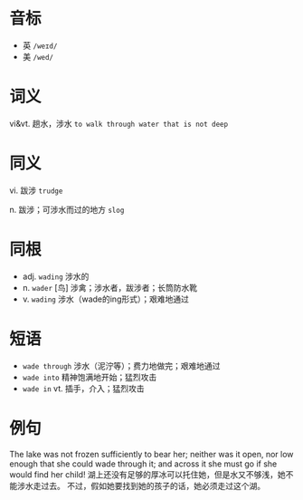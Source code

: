 # 音标

- 英 `/weɪd/`
- 美 `/wed/`

# 词义

vi&vt. 趟水，涉水
`to walk through water that is not deep`

# 同义

vi. 跋涉
`trudge`

n. 跋涉；可涉水而过的地方
`slog`

# 同根

- adj. `wading` 涉水的
- n. `wader` [鸟] 涉禽；涉水者，跋涉者；长筒防水靴
- v. `wading` 涉水（wade的ing形式）；艰难地通过

# 短语

- `wade through` 涉水（泥泞等）；费力地做完；艰难地通过
- `wade into` 精神饱满地开始；猛烈攻击
- `wade in` vt. 插手，介入；猛烈攻击

# 例句

The lake was not frozen sufficiently to bear her; neither was it open, nor low enough that she could wade through it; and across it she must go if she would find her child!
湖上还没有足够的厚冰可以托住她，但是水又不够浅，她不能涉水走过去。 不过，假如她要找到她的孩子的话，她必须走过这个湖。


